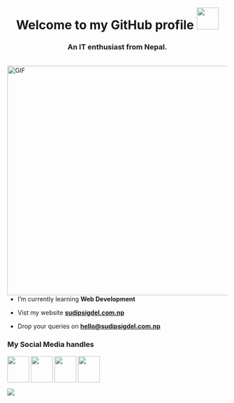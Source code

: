 <h1 align="center"> Welcome to my GitHub profile <img src="https://media.giphy.com/media/Qilx8dKjHI7FP3Mn5K/giphy.gif" width="50px" height="50px"></h1>
<h3 align="center">An IT enthusiast from Nepal.</h3> <br /> 
<img align="right" alt="GIF" src="https://media.giphy.com/media/f3iwJFOVOwuy7K6FFw/giphy.gif"  width="524" />

- I’m currently learning **Web Development**

- Vist my website <a href = "https://sudipsigdel.com.np" target = "_blank"> **sudipsigdel.com.np** </a>

- Drop your queries on  **hello@sudipsigdel.com.np**

<h3 align="left">My Social Media handles</h3>

<p align="left">
<a href="https://facebook.com/sudipsigdel2059" target="_blank"> <img align="center" src="https://media.giphy.com/media/SKFsUhe9jUwrRtNPlq/giphy.gif" height="60" width="50" /></a>
<a href="https://instagram.com/sudipsigdel2059" target="_blank"> <img align="center" src="https://media.giphy.com/media/c3u4lpyl64h1scLnko/giphy.gif" height="60" width="50" /></a>
<a href="https://twitter.com/sudipsigdel2059" target="_blank"> <img align="center" src="https://media.giphy.com/media/e6YbWDajUKSzebFVuB/giphy.gif" height="60" width="50" /></a>
<a href="https://linkedin.com/in/sudipsigdel2059" target="_blank"> <img align="center" src="https://media.giphy.com/media/QhPL2mdDVzeuHiRcIw/giphy.gif" height="60" width="50" /></a>
</p>

![](https://komarev.com/ghpvc/?username=sudipsigdel&label=PROFILE+VIEWS)
